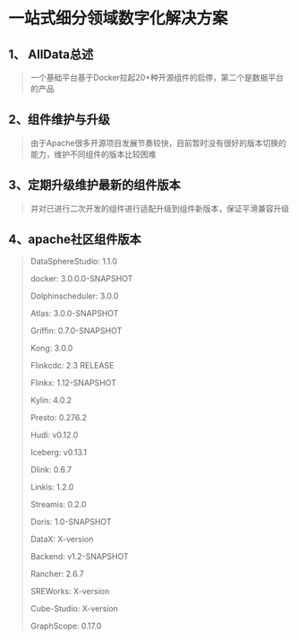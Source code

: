 # 一站式细分领域数字化解决方案

## 1、 AllData总述
>
> 一个基础平台基于Docker拉起20+种开源组件的启停，第二个是数据平台的产品
>
## 2、组件维护与升级
>
> 由于Apache很多开源项目发展节奏较快，目前暂时没有很好的版本切换的能力，维护不同组件的版本比较困难
>
## 3、定期升级维护最新的组件版本
>
> 并对已进行二次开发的组件进行适配升级到组件新版本，保证平滑兼容升级
>
## 4、apache社区组件版本
>
> DataSphereStudio: 1.1.0
> 
> docker: 3.0.0.0-SNAPSHOT
> 
> Dolphinscheduler: 3.0.0
> 
> Atlas: 3.0.0-SNAPSHOT
> 
> Griffin: 0.7.0-SNAPSHOT
> 
> Kong: 3.0.0
> 
> Flinkcdc: 2.3 RELEASE
> 
> Flinkx: 1.12-SNAPSHOT
> 
> Kylin: 4.0.2
> 
> Presto: 0.276.2
> 
> Hudi: v0.12.0
> 
> Iceberg: v0.13.1
> 
> Dlink: 0.6.7
> 
> Linkis: 1.2.0
> 
> Streamis: 0.2.0
> 
> Doris: 1.0-SNAPSHOT
> 
> DataX: X-version
> 
> Backend: v1.2-SNAPSHOT
> 
> Rancher: 2.6.7
> 
> SREWorks: X-version
> 
> Cube-Studio: X-version
> 
> GraphScope: 0.17.0
